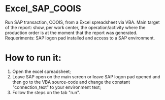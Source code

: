 # Excel_SAP_COOIS
 Run SAP transaction, COOIS, from a Excel spreadsheet via VBA.
 Main target of the report: show, per work center, the operation/activity where the production order is at the moment that the report was generated.
 Requeriments: SAP logon pad installed and access to a SAP environment.
# How to run it:
 1) Open the excel spreadsheet;
 2) Leave SAP open on the main screen or leave SAP logon pad opened and then go to the VBA source-code and change the constant "connection_text" to your environment text;
  3) Follow the steps on the tab "run".
